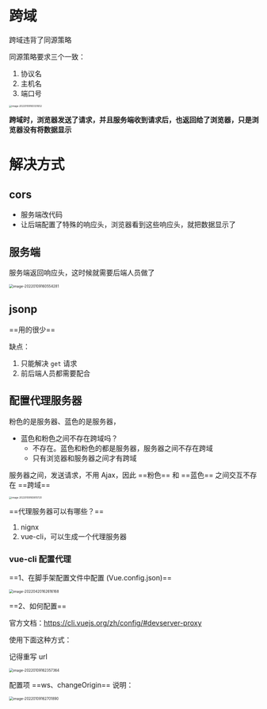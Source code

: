 # 跨域



跨域违背了同源策略

同源策略要求三个一致：

1. 协议名
2. 主机名
3. 端口号

<img src="https://blog-bt.oss-cn-beijing.aliyuncs.com/1/20220109160331.png" alt="image-20220109160331652" style="zoom: 33%;" />

**跨域时，浏览器发送了请求，并且服务端收到请求后，也返回给了浏览器，只是浏览器没有将数据显示**



# 解决方式





## cors

- 服务端改代码
- 让后端配置了特殊的响应头，浏览器看到这些响应头，就把数据显示了





## 服务端

服务端返回响应头，这时候就需要后端人员做了

<img src="https://blog-bt.oss-cn-beijing.aliyuncs.com/1/20220109160554.png" alt="image-20220109160554281" style="zoom:50%;" />



## jsonp

==用的很少==

缺点：

1. 只能解决 `get` 请求
2. 前后端人员都需要配合





## 配置代理服务器



粉色的是服务器、蓝色的是服务器，

- 蓝色和粉色之间不存在跨域吗？
  - 不存在。蓝色和粉色的都是服务器，服务器之间不存在跨域
  - 只有浏览器和服务器之间才有跨域

服务器之间，发送请求，不用 Ajax，因此 ==粉色== 和 ==蓝色== 之间交互不存在 ==跨域==

<img src="https://blog-bt.oss-cn-beijing.aliyuncs.com/1/20220109160810.png" alt="image-20220109160810720" style="zoom:33%;" />

==代理服务器可以有哪些？==

1. nignx
2. vue-cli，可以生成一个代理服务器





### vue-cli 配置代理

==1、在脚手架配置文件中配置 (Vue.config.json)==

<img src="https://blog-bt.oss-cn-beijing.aliyuncs.com/1/20220420162616.png" alt="image-20220420162616168" style="zoom:50%;" />

==2、如何配置==

官方文档：https://cli.vuejs.org/zh/config/#devserver-proxy



使用下面这种方式：



记得重写 url

<img src="https://blog-bt.oss-cn-beijing.aliyuncs.com/1/20220109162357.png" alt="image-20220109162357364" style="zoom: 50%;" />



配置项 ==ws、changeOrigin== 说明：

<img src="https://blog-bt.oss-cn-beijing.aliyuncs.com/1/20220109162702.png" alt="image-20220109162701890" style="zoom:50%;" />

